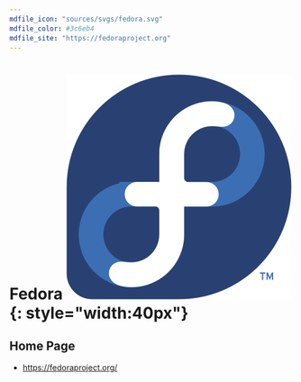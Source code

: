 ```yaml
---
mdfile_icon: "sources/svgs/fedora.svg"
mdfile_color: #3c6eb4
mdfile_site: "https://fedoraproject.org"
---
```



# Fedora ![](../sources/svgs/fedora.svg){: style="width:40px"}

## Home Page

- https://fedoraproject.org/
